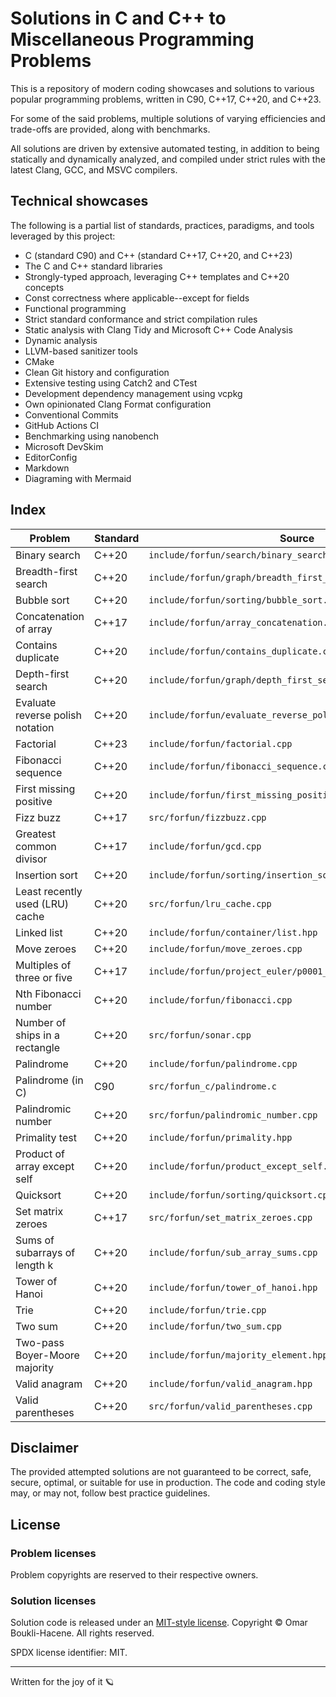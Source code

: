 # Solutions in C and C++ to Miscellaneous Programming Problems

This is a repository of modern coding showcases and solutions to various popular
programming problems, written in C90, C++17, C++20, and C++23.

For some of the said problems, multiple solutions of varying efficiencies and
trade-offs are provided, along with benchmarks.

All solutions are driven by extensive automated testing, in addition to being
statically and dynamically analyzed, and compiled under strict rules with the
latest Clang, GCC, and MSVC compilers.

## Technical showcases

The following is a partial list of standards, practices, paradigms, and tools
leveraged by this project:

- C (standard C90) and C++ (standard C++17, C++20, and C++23)
- The C and C++ standard libraries
- Strongly-typed approach, leveraging C++ templates and C++20 concepts
- Const correctness where applicable--except for fields
- Functional programming
- Strict standard conformance and strict compilation rules
- Static analysis with Clang Tidy and Microsoft C++ Code Analysis
- Dynamic analysis
- LLVM-based sanitizer tools
- CMake
- Clean Git history and configuration
- Extensive testing using Catch2 and CTest
- Development dependency management using vcpkg
- Own opinionated Clang Format configuration
- Conventional Commits
- GitHub Actions CI
- Benchmarking using nanobench
- Microsoft DevSkim
- EditorConfig
- Markdown
- Diagraming with Mermaid

## Index

| Problem                          | Standard | Source                                                       |
| ---                              | ---      | ---                                                          |
| Binary search                    | C++20    | `include/forfun/search/binary_search.hpp`                    |
| Breadth-first search             | C++20    | `include/forfun/graph/breadth_first_search.hpp`              |
| Bubble sort                      | C++20    | `include/forfun/sorting/bubble_sort.cpp`                     |
| Concatenation of array           | C++17    | `include/forfun/array_concatenation.hpp`                     |
| Contains duplicate               | C++20    | `include/forfun/contains_duplicate.cpp`                      |
| Depth-first search               | C++20    | `include/forfun/graph/depth_first_search.hpp`                |
| Evaluate reverse polish notation | C++20    | `include/forfun/evaluate_reverse_polish_notation.hpp`        |
| Factorial                        | C++23    | `include/forfun/factorial.cpp`                               |
| Fibonacci sequence               | C++20    | `include/forfun/fibonacci_sequence.cpp`                      |
| First missing positive           | C++20    | `include/forfun/first_missing_positive.cpp`                  |
| Fizz buzz                        | C++17    | `src/forfun/fizzbuzz.cpp`                                    |
| Greatest common divisor          | C++17    | `include/forfun/gcd.cpp`                                     |
| Insertion sort                   | C++20    | `include/forfun/sorting/insertion_sort.cpp`                  |
| Least recently used (LRU) cache  | C++20    | `src/forfun/lru_cache.cpp`                                   |
| Linked list                      | C++20    | `include/forfun/container/list.hpp`                          |
| Move zeroes                      | C++20    | `include/forfun/move_zeroes.cpp`                             |
| Multiples of three or five       | C++17    | `include/forfun/project_euler/p0001_multiples_of_3_or_5.cpp` |
| Nth Fibonacci number             | C++20    | `include/forfun/fibonacci.cpp`                               |
| Number of ships in a rectangle   | C++20    | `src/forfun/sonar.cpp`                                       |
| Palindrome                       | C++20    | `include/forfun/palindrome.cpp`                              |
| Palindrome (in C)                | C90      | `src/forfun_c/palindrome.c`                                  |
| Palindromic number               | C++20    | `src/forfun/palindromic_number.cpp`                          |
| Primality test                   | C++20    | `include/forfun/primality.hpp`                               |
| Product of array except self     | C++20    | `include/forfun/product_except_self.cpp`                     |
| Quicksort                        | C++20    | `include/forfun/sorting/quicksort.cpp`                       |
| Set matrix zeroes                | C++17    | `src/forfun/set_matrix_zeroes.cpp`                           |
| Sums of subarrays of length k    | C++20    | `include/forfun/sub_array_sums.cpp`                          |
| Tower of Hanoi                   | C++20    | `include/forfun/tower_of_hanoi.hpp`                          |
| Trie                             | C++20    | `include/forfun/trie.cpp`                                    |
| Two sum                          | C++20    | `include/forfun/two_sum.cpp`                                 |
| Two-pass Boyer-Moore majority    | C++20    | `include/forfun/majority_element.hpp`                        |
| Valid anagram                    | C++20    | `include/forfun/valid_anagram.hpp`                           |
| Valid parentheses                | C++20    | `src/forfun/valid_parentheses.cpp`                           |

## Disclaimer

The provided attempted solutions are not guaranteed to be correct, safe,
secure, optimal, or suitable for use in production. The code and coding style
may, or may not, follow best practice guidelines.

## License

### Problem licenses

Problem copyrights are reserved to their respective owners.

### Solution licenses

Solution code is released under an [MIT-style license](LICENSE).
Copyright © Omar Boukli-Hacene. All rights reserved.

SPDX license identifier: MIT.

---

Written for the joy of it 🪐
